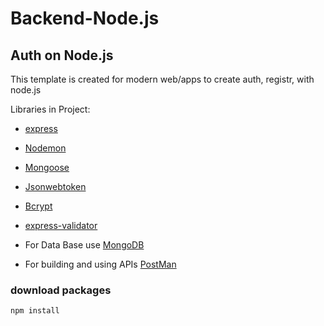 # Backend-Node.js

## Auth on Node.js

This template is created for modern web/apps to create auth, registr, with node.js

Libraries in Project:
- [express](https://www.npmjs.com/package/express)
- [Nodemon](https://www.npmjs.com/package/nodemon)
- [Mongoose](https://www.npmjs.com/package/mongoose)
- [Jsonwebtoken](https://jwt.io/)
- [Bcrypt](https://www.npmjs.com/package/bcrypt)
- [express-validator](https://express-validator.github.io/docs/)

- For Data Base use [MongoDB](https://www.mongodb.com/)
- For building and using APIs [PostMan](https://www.postman.com/)

### download packages
```bash
npm install
```



